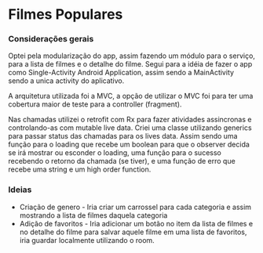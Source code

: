 # Filmes Populares

### **Considerações gerais** ###

Optei pela modularização do app, assim fazendo um módulo para o serviço, para a lista de filmes e o detalhe do filme. Segui para a idéia de fazer o app como Single-Activity Android Application, assim sendo a MainActivity sendo a unica activity do aplicativo.

A arquitetura utilizada foi a MVC, a opção de utilizar o MVC foi para ter uma cobertura maior de teste para a controller (fragment).

Nas chamadas utilizei o retrofit com Rx para fazer atividades assincronas e controlando-as com mutable live data. Criei uma classe utilizando generics para passar status das chamadas para os lives data. Assim sendo uma função para o loading que recebe um boolean para que o observer decida se irá mostrar ou esconder o loading, uma função para o sucesso recebendo o retorno da chamada (se tiver), e uma função de erro que recebe uma string e um high order function.

### **Ideias** ###

* Criação de genero - Iria criar um carrossel para cada categoria e assim mostrando a lista de filmes daquela categoria
* Adição de favoritos - Iria adicionar um botão no item da lista de filmes e no detalhe do filme para salvar aquele filme em uma lista de favoritos, iria guardar localmente utilizando o room.
